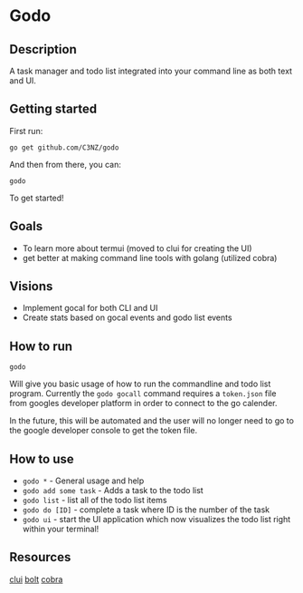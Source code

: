 # Godo

## Description
A task manager and todo list integrated into your command line as both text and UI.

## Getting started 
First run:
```
go get github.com/C3NZ/godo
```

And then from there, you can:
```
godo
```
To get started!

## Goals
* To learn more about termui (moved to clui for creating the UI)
* get better at making command line tools with golang (utilized cobra)

## Visions
* Implement gocal for both CLI and UI
* Create stats based on gocal events and godo list events

## How to run
```
godo
```
Will give you basic usage of how to run the commandline and todo list program.
Currently the `godo gocall` command requires a `token.json` file from googles developer
platform in order to connect to the go calender.

In the future, this will be automated and the user will no longer need to go to the
google developer console to get the token file.

## How to use
* `godo *` - General usage and help
* `godo add some task`  - Adds a task to the todo list
* `godo list` - list all of the todo list items 
* `godo do [ID]` - complete a task where ID is the number of the task
* `godo ui` - start the UI application which now visualizes the todo list right within your terminal!

## Resources
[clui](https://github.com/VladimirMarkelov/clui)
[bolt](https://github.com/boltdb/bolt)
[cobra](https://github.com/spf13/cobra)

